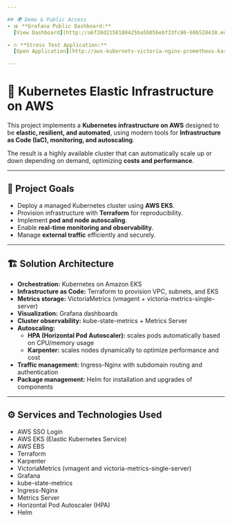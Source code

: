 ```yaml
---

## 🌍 Demo & Public Access
- 📊 **Grafana Public Dashboard:**  
  [View Dashboard](http://a6f28d2158180425ba5b05bebf33fc86-686528438.eu-west-1.elb.amazonaws.com:3000/public-dashboards/060a766092e34ad8a717fd4d2a12324c?from=now-12h&to=now&timezone=America%2FSantiago)  

- 🔥 **Stress Test Application:**  
  [Open Application](http://aws-kubernets-victoria-nginx-prometheus-karpenter-grafana-helm.danielweb.cl/)  

---
```


# 🚀 Kubernetes Elastic Infrastructure on AWS

This project implements a **Kubernetes infrastructure on AWS** designed to be **elastic, resilient, and automated**, using modern tools for **Infrastructure as Code (IaC), monitoring, and autoscaling**.  

The result is a highly available cluster that can automatically scale up or down depending on demand, optimizing **costs and performance**.

---

## 📌 Project Goals
- Deploy a managed Kubernetes cluster using **AWS EKS**.  
- Provision infrastructure with **Terraform** for reproducibility.  
- Implement **pod and node autoscaling**.  
- Enable **real-time monitoring and observability**.  
- Manage **external traffic** efficiently and securely.  

---

## 🏗️ Solution Architecture

- **Orchestration:** Kubernetes on Amazon EKS  
- **Infrastructure as Code:** Terraform to provision VPC, subnets, and EKS  
- **Metrics storage:** VictoriaMetrics (vmagent + victoria-metrics-single-server)  
- **Visualization:** Grafana dashboards  
- **Cluster observability:** kube-state-metrics + Metrics Server  
- **Autoscaling:**  
  - **HPA (Horizontal Pod Autoscaler):** scales pods automatically based on CPU/memory usage  
  - **Karpenter:** scales nodes dynamically to optimize performance and cost  
- **Traffic management:** Ingress-Nginx with subdomain routing and authentication  
- **Package management:** Helm for installation and upgrades of components  

---

## ⚙️ Services and Technologies Used
- AWS SSO Login  
- AWS EKS (Elastic Kubernetes Service)  
- AWS EBS  
- Terraform  
- Karpenter  
- VictoriaMetrics (vmagent and victoria-metrics-single-server)  
- Grafana  
- kube-state-metrics  
- Ingress-Nginx  
- Metrics Server  
- Horizontal Pod Autoscaler (HPA)  
- Helm  
